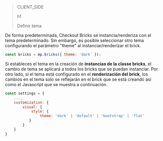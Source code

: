 > CLIENT_SIDE
>
> h1
>
> Definir tema 

De forma predeterminada, Checkout Bricks se instancia/renderiza con el tema predeterminado. Sin embargo, es posible seleccionar otro tema configurando el parámetro "theme" al instanciar/renderizar el brick.

```javascript
const bricks = mp.bricks({ theme: 'dark' });
```

Si estableces el tema en la creación de **instancias de la classe bricks**, el cambio de tema se aplicará a todos los bricks que se puedan instanciar. Por otro lado, si el tema está configurado en el **renderización del brick**, los cambios en el tema solo se reflejarán en el brick que se está creando así como el Javascript que se muestra a continuación.

```javascript
const settings = {
    ...,
    customization: {
        visual: {
            style: {
                theme: 'dark' | 'default' | 'bootstrap' | 'flat'
           }
        }
    }    
}
```